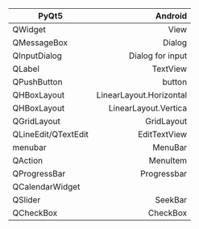  |      PyQt5   |  Android   
 | --------   | -----:   | 
 |QWidget|View|
 |QMessageBox|Dialog|
 |QInputDialog|Dialog for input|
 |QLabel|TextView|
 |QPushButton|button|
 |QHBoxLayout|LinearLayout.Horizontal|
 |QHBoxLayout|LinearLayout.Vertica|
 |QGridLayout|GridLayout|
 |QLineEdit/QTextEdit|EditTextView|
 |menubar|MenuBar|
 |QAction|MenuItem|
 |QProgressBar|Progressbar|
 |QCalendarWidget||
 |QSlider|SeekBar|
 |QCheckBox|CheckBox|